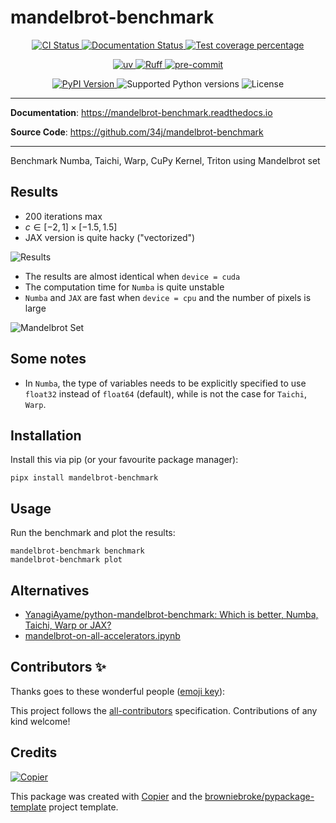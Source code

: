 # mandelbrot-benchmark

<p align="center">
  <a href="https://github.com/34j/mandelbrot-benchmark/actions/workflows/ci.yml?query=branch%3Amain">
    <img src="https://img.shields.io/github/actions/workflow/status/34j/mandelbrot-benchmark/ci.yml?branch=main&label=CI&logo=github&style=flat-square" alt="CI Status" >
  </a>
  <a href="https://mandelbrot-benchmark.readthedocs.io">
    <img src="https://img.shields.io/readthedocs/mandelbrot-benchmark.svg?logo=read-the-docs&logoColor=fff&style=flat-square" alt="Documentation Status">
  </a>
  <a href="https://codecov.io/gh/34j/mandelbrot-benchmark">
    <img src="https://img.shields.io/codecov/c/github/34j/mandelbrot-benchmark.svg?logo=codecov&logoColor=fff&style=flat-square" alt="Test coverage percentage">
  </a>
</p>
<p align="center">
  <a href="https://github.com/astral-sh/uv">
    <img src="https://img.shields.io/endpoint?url=https://raw.githubusercontent.com/astral-sh/uv/main/assets/badge/v0.json" alt="uv">
  </a>
  <a href="https://github.com/astral-sh/ruff">
    <img src="https://img.shields.io/endpoint?url=https://raw.githubusercontent.com/astral-sh/ruff/main/assets/badge/v2.json" alt="Ruff">
  </a>
  <a href="https://github.com/pre-commit/pre-commit">
    <img src="https://img.shields.io/badge/pre--commit-enabled-brightgreen?logo=pre-commit&logoColor=white&style=flat-square" alt="pre-commit">
  </a>
</p>
<p align="center">
  <a href="https://pypi.org/project/mandelbrot-benchmark/">
    <img src="https://img.shields.io/pypi/v/mandelbrot-benchmark.svg?logo=python&logoColor=fff&style=flat-square" alt="PyPI Version">
  </a>
  <img src="https://img.shields.io/pypi/pyversions/mandelbrot-benchmark.svg?style=flat-square&logo=python&amp;logoColor=fff" alt="Supported Python versions">
  <img src="https://img.shields.io/pypi/l/mandelbrot-benchmark.svg?style=flat-square" alt="License">
</p>

---

**Documentation**: <a href="https://mandelbrot-benchmark.readthedocs.io" target="_blank">https://mandelbrot-benchmark.readthedocs.io </a>

**Source Code**: <a href="https://github.com/34j/mandelbrot-benchmark" target="_blank">https://github.com/34j/mandelbrot-benchmark </a>

---

Benchmark Numba, Taichi, Warp, CuPy Kernel, Triton using Mandelbrot set

## Results

- 200 iterations max
- $c \in [-2, 1] \times [-1.5, 1.5]$
- JAX version is quite hacky ("vectorized")

![Results](https://raw.githubusercontent.com/34j/mandelbrot-benchmark/main/results.png)

- The results are almost identical when `device = cuda`
- The computation time for `Numba` is quite unstable
- `Numba` and `JAX` are fast when `device = cpu` and the number of pixels is large

![Mandelbrot Set](https://raw.githubusercontent.com/34j/mandelbrot-benchmark/main/test_backends_jax_cpu.png)

## Some notes

- In `Numba`, the type of variables needs to be explicitly specified to use `float32` instead of `float64` (default), while is not the case for `Taichi`, `Warp`.

## Installation

Install this via pip (or your favourite package manager):

```shell
pipx install mandelbrot-benchmark
```

## Usage

Run the benchmark and plot the results:

```shell
mandelbrot-benchmark benchmark
mandelbrot-benchmark plot
```

## Alternatives

- [YanagiAyame/python-mandelbrot-benchmark: Which is better, Numba, Taichi, Warp or JAX?](https://github.com/YanagiAyame/python-mandelbrot-benchmark)
- [mandelbrot-on-all-accelerators.ipynb](https://gist.github.com/jpivarski/da343abd8024834ee8c5aaba691aafc7)

## Contributors ✨

Thanks goes to these wonderful people ([emoji key](https://allcontributors.org/docs/en/emoji-key)):

<!-- prettier-ignore-start -->
<!-- ALL-CONTRIBUTORS-LIST:START - Do not remove or modify this section -->
<!-- markdownlint-disable -->
<!-- markdownlint-enable -->
<!-- ALL-CONTRIBUTORS-LIST:END -->
<!-- prettier-ignore-end -->

This project follows the [all-contributors](https://github.com/all-contributors/all-contributors) specification. Contributions of any kind welcome!

## Credits

[![Copier](https://img.shields.io/endpoint?url=https://raw.githubusercontent.com/copier-org/copier/master/img/badge/badge-grayscale-inverted-border-orange.json)](https://github.com/copier-org/copier)

This package was created with
[Copier](https://copier.readthedocs.io/) and the
[browniebroke/pypackage-template](https://github.com/browniebroke/pypackage-template)
project template.

